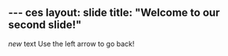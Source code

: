--- ces
layout: slide
title: "Welcome to our second slide!"
---
*new* text
Use the left arrow to go back!
